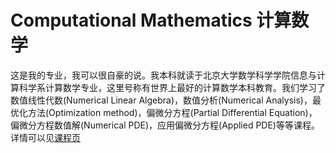# Computational Mathematics 计算数学

这是我的专业，我可以很自豪的说。我本科就读于北京大学数学科学学院信息与计算科学系计算数学专业，这里号称有世界上最好的计算数学本科教育。我们学习了数值线性代数(Numerical Linear Algebra)，数值分析(Numerical Analysis)，最优化方法(Optimization method)，偏微分方程(Partial Differential Equation)，偏微分方程数值解(Numerical PDE)，应用偏微分方程(Applied PDE)等等课程。详情可以见[课程页](../course/course.md)